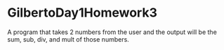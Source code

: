 # GilbertoDay1Homework3

A program that takes 2 numbers from the user and the output will be the sum, sub, div, and mult of those numbers.
